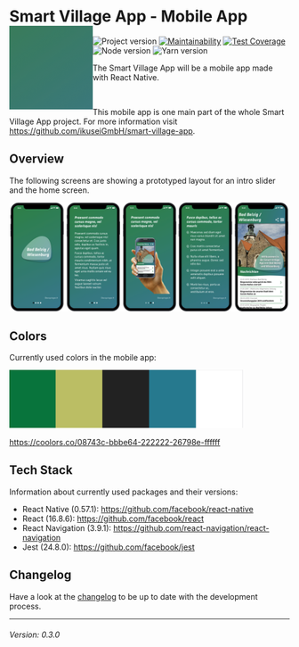 # Smart Village App - Mobile App <img src="./background-gradient.png" width="150" align="left">

![Project version](https://img.shields.io/badge/version-0.3.0-informational.svg) [![Maintainability](https://api.codeclimate.com/v1/badges/ee77a5fd8990be0158c1/maintainability)](https://codeclimate.com/github/ikuseiGmbH/smart-village-app-app/maintainability) [![Test Coverage](https://api.codeclimate.com/v1/badges/ee77a5fd8990be0158c1/test_coverage)](https://codeclimate.com/github/ikuseiGmbH/smart-village-app-app/test_coverage) ![Node version](https://img.shields.io/badge/node-11.3.0-informational.svg) ![Yarn version](https://img.shields.io/badge/yarn-1.16.0-informational.svg)

The Smart Village App will be a mobile app made with React Native.

&nbsp;

This mobile app is one main part of the whole Smart Village App project. For more information visit https://github.com/ikuseiGmbH/smart-village-app.

## Overview

The following screens are showing a prototyped layout for an intro slider and the home screen.

<img alt="Prototype intro and home screen" src="./intro-home.png">

## Colors

Currently used colors in the mobile app:

<img alt="Currently used color scheme" src="./color_scheme-08743c-bbbe64-222222-26798e-ffffff.png" width="420">

https://coolors.co/08743c-bbbe64-222222-26798e-ffffff

## Tech Stack

Information about currently used packages and their versions:

* React Native (0.57.1): https://github.com/facebook/react-native
* React (16.8.6): https://github.com/facebook/react
* React Navigation (3.9.1): https://github.com/react-navigation/react-navigation
* Jest (24.8.0): https://github.com/facebook/jest

## Changelog

Have a look at the [changelog](./CHANGELOG.md) to be up to date with the development process.

---
###### Version: 0.3.0
